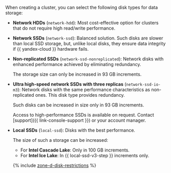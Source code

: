 When creating a cluster, you can select the following disk types for data storage:


* **Network HDDs** (`network-hdd`): Most cost-effective option for clusters that do not require high read/write performance.
* **Network SSDs** (`network-ssd`): Balanced solution. Such disks are slower than local SSD storage, but, unlike local disks, they ensure data integrity if {{ yandex-cloud }} hardware fails.
* **Non-replicated SSDs** (`network-ssd-nonreplicated`): Network disks with enhanced performance achieved by eliminating redundancy.

    The storage size can only be increased in 93 GB increments.


* **Ultra high-speed network SSDs with three replicas** (`network-ssd-io-m3`): Network disks with the same performance characteristics as non-replicated ones. This disk type provides redundancy.

  Such disks can be increased in size only in 93 GB increments.

  Access to high-performance SSDs is available on request. Contact [support]({{ link-console-support }}) or your account manager.
    

* **Local SSDs** (`local-ssd`): Disks with the best performance.

    The size of such a storage can be increased:
    * For **Intel Cascade Lake**: Only in 100 GB increments.
    * For **Intel Ice Lake**: In {{ local-ssd-v3-step }} increments only.

    {% include [zone-d-disk-restrictions](../ru-central1-d-local-ssd.md) %}



